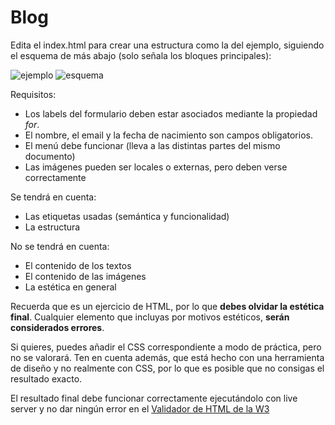 # Blog

Edita el index.html para crear una estructura como la del ejemplo, siguiendo el esquema de más abajo (solo señala los bloques principales):

![ejemplo](./ejemplo.JPG)
![esquema](./esquema.png)

Requisitos:

- Los labels del formulario deben estar asociados mediante la propiedad _for_.
- El nombre, el email y la fecha de nacimiento son campos obligatorios.
- El menú debe funcionar (lleva a las distintas partes del mismo documento)
- Las imágenes pueden ser locales o externas, pero deben verse correctamente

Se tendrá en cuenta:

- Las etiquetas usadas (semántica y funcionalidad)
- La estructura

No se tendrá en cuenta:

- El contenido de los textos
- El contenido de las imágenes
- La estética en general

Recuerda que es un ejercicio de HTML, por lo que **debes olvidar la estética final**. Cualquier elemento que incluyas por motivos estéticos, **serán considerados errores**.

Si quieres, puedes añadir el CSS correspondiente a modo de práctica, pero no se valorará. Ten en cuenta además, que está hecho con una herramienta de diseño y no realmente con CSS, por lo que es posible que no consigas el resultado exacto.

El resultado final debe funcionar correctamente ejecutándolo con live server y no dar ningún error en el [Validador de HTML de la W3](https://validator.w3.org/nu/#textarea)
